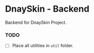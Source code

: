 # DnaySkin - Backend

Backend for DnaySkin Project.

### TODO

- [ ] Place all utilities in `util` folder.

